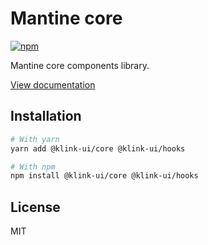 # Mantine core

[![npm](https://img.shields.io/npm/dm/@klink-ui/core)](https://www.npmjs.com/package/@klink-ui/core)

Mantine core components library.

[View documentation](https://klink-ui.dev/)

## Installation

```bash
# With yarn
yarn add @klink-ui/core @klink-ui/hooks

# With npm
npm install @klink-ui/core @klink-ui/hooks
```

## License

MIT
